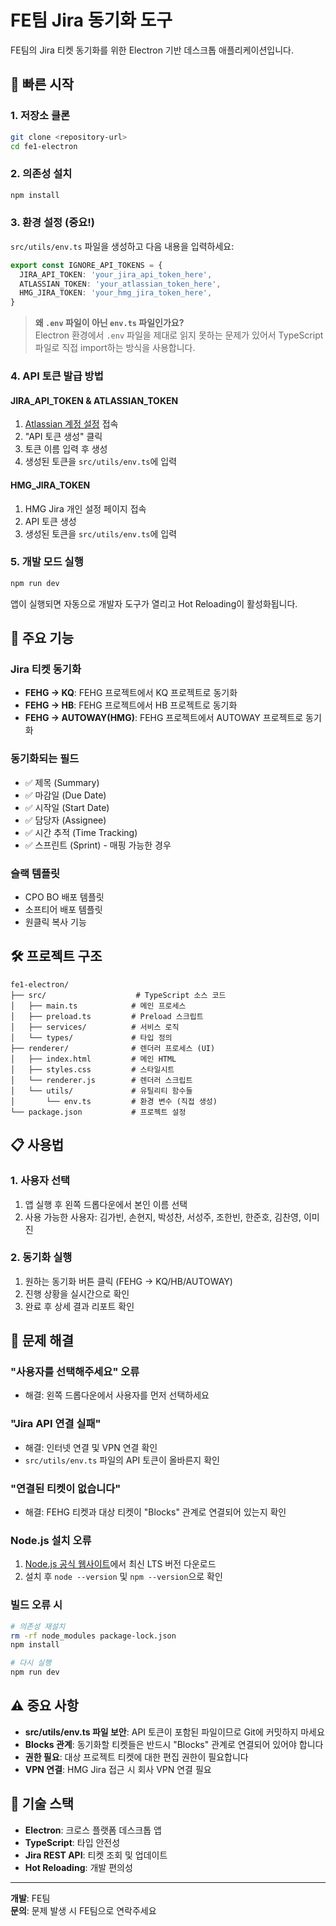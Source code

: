 # FE팀 Jira 동기화 도구

FE팀의 Jira 티켓 동기화를 위한 Electron 기반 데스크톱 애플리케이션입니다.

## 🚀 빠른 시작

### 1. 저장소 클론

```bash
git clone <repository-url>
cd fe1-electron
```

### 2. 의존성 설치

```bash
npm install
```

### 3. 환경 설정 (중요!)

`src/utils/env.ts` 파일을 생성하고 다음 내용을 입력하세요:

```typescript
export const IGNORE_API_TOKENS = {
  JIRA_API_TOKEN: 'your_jira_api_token_here',
  ATLASSIAN_TOKEN: 'your_atlassian_token_here',
  HMG_JIRA_TOKEN: 'your_hmg_jira_token_here',
}
```

> **왜 `.env` 파일이 아닌 `env.ts` 파일인가요?**  
> Electron 환경에서 `.env` 파일을 제대로 읽지 못하는 문제가 있어서 TypeScript 파일로 직접 import하는 방식을 사용합니다.

### 4. API 토큰 발급 방법

#### JIRA_API_TOKEN & ATLASSIAN_TOKEN

1. [Atlassian 계정 설정](https://id.atlassian.com/manage-profile/security/api-tokens) 접속
2. "API 토큰 생성" 클릭
3. 토큰 이름 입력 후 생성
4. 생성된 토큰을 `src/utils/env.ts`에 입력

#### HMG_JIRA_TOKEN

1. HMG Jira 개인 설정 페이지 접속
2. API 토큰 생성
3. 생성된 토큰을 `src/utils/env.ts`에 입력

### 5. 개발 모드 실행

```bash
npm run dev
```

앱이 실행되면 자동으로 개발자 도구가 열리고 Hot Reloading이 활성화됩니다.

## 🔧 주요 기능

### Jira 티켓 동기화

- **FEHG → KQ**: FEHG 프로젝트에서 KQ 프로젝트로 동기화
- **FEHG → HB**: FEHG 프로젝트에서 HB 프로젝트로 동기화
- **FEHG → AUTOWAY(HMG)**: FEHG 프로젝트에서 AUTOWAY 프로젝트로 동기화

### 동기화되는 필드

- ✅ 제목 (Summary)
- ✅ 마감일 (Due Date)
- ✅ 시작일 (Start Date)
- ✅ 담당자 (Assignee)
- ✅ 시간 추적 (Time Tracking)
- ✅ 스프린트 (Sprint) - 매핑 가능한 경우

### 슬랙 템플릿

- CPO BO 배포 템플릿
- 소프티어 배포 템플릿
- 원클릭 복사 기능

## 🛠️ 프로젝트 구조

```
fe1-electron/
├── src/                    # TypeScript 소스 코드
│   ├── main.ts            # 메인 프로세스
│   ├── preload.ts         # Preload 스크립트
│   ├── services/          # 서비스 로직
│   └── types/             # 타입 정의
├── renderer/              # 렌더러 프로세스 (UI)
│   ├── index.html         # 메인 HTML
│   ├── styles.css         # 스타일시트
│   └── renderer.js        # 렌더러 스크립트
│   └── utils/             # 유틸리티 함수들
│       └── env.ts         # 환경 변수 (직접 생성)
└── package.json           # 프로젝트 설정
```

## 📋 사용법

### 1. 사용자 선택

1. 앱 실행 후 왼쪽 드롭다운에서 본인 이름 선택
2. 사용 가능한 사용자: 김가빈, 손현지, 박성찬, 서성주, 조한빈, 한준호, 김찬영, 이미진

### 2. 동기화 실행

1. 원하는 동기화 버튼 클릭 (FEHG → KQ/HB/AUTOWAY)
2. 진행 상황을 실시간으로 확인
3. 완료 후 상세 결과 리포트 확인

## 🚨 문제 해결

### "사용자를 선택해주세요" 오류

- 해결: 왼쪽 드롭다운에서 사용자를 먼저 선택하세요

### "Jira API 연결 실패"

- 해결: 인터넷 연결 및 VPN 연결 확인
- `src/utils/env.ts` 파일의 API 토큰이 올바른지 확인

### "연결된 티켓이 없습니다"

- 해결: FEHG 티켓과 대상 티켓이 "Blocks" 관계로 연결되어 있는지 확인

### Node.js 설치 오류

1. [Node.js 공식 웹사이트](https://nodejs.org/)에서 최신 LTS 버전 다운로드
2. 설치 후 `node --version` 및 `npm --version`으로 확인

### 빌드 오류 시

```bash
# 의존성 재설치
rm -rf node_modules package-lock.json
npm install

# 다시 실행
npm run dev
```

## ⚠️ 중요 사항

- **src/utils/env.ts 파일 보안**: API 토큰이 포함된 파일이므로 Git에 커밋하지 마세요
- **Blocks 관계**: 동기화할 티켓들은 반드시 "Blocks" 관계로 연결되어 있어야 합니다
- **권한 필요**: 대상 프로젝트 티켓에 대한 편집 권한이 필요합니다
- **VPN 연결**: HMG Jira 접근 시 회사 VPN 연결 필요

## 🔧 기술 스택

- **Electron**: 크로스 플랫폼 데스크톱 앱
- **TypeScript**: 타입 안전성
- **Jira REST API**: 티켓 조회 및 업데이트
- **Hot Reloading**: 개발 편의성

---

**개발**: FE팀  
**문의**: 문제 발생 시 FE팀으로 연락주세요
